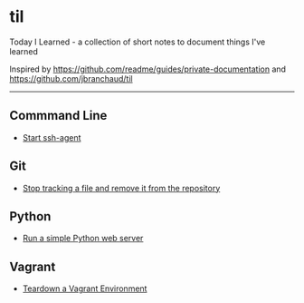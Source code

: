 # til
Today I Learned - a collection of short notes to document things I've learned

Inspired by https://github.com/readme/guides/private-documentation and https://github.com/jbranchaud/til

---

## Commmand Line
- [Start ssh-agent](command_line/start-ssh-agent.md)

## Git
- [Stop tracking a file and remove it from the repository](git/stop-tracking-file.md)

## Python
- [Run a simple Python web server](python/http-server.md)

## Vagrant
- [Teardown a Vagrant Environment](vagrant/teardown.md)
